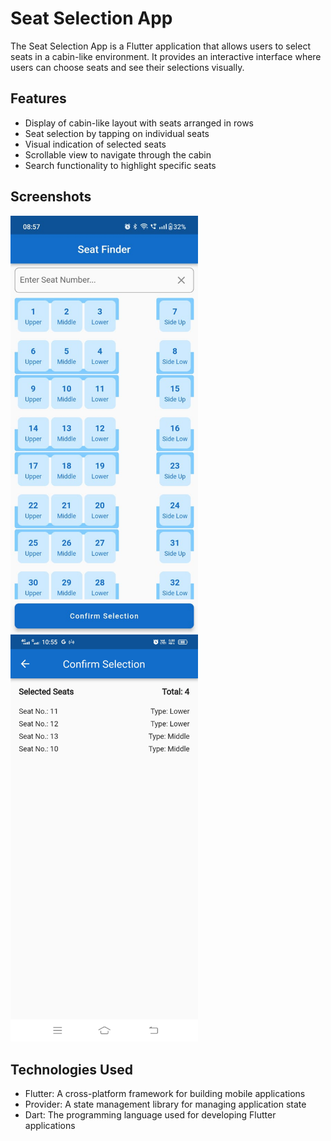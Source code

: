 # Seat Selection App

The Seat Selection App is a Flutter application that allows users to select seats in a cabin-like environment. It provides an interactive interface where users can choose seats and see their selections visually.

## Features

- Display of cabin-like layout with seats arranged in rows
- Seat selection by tapping on individual seats
- Visual indication of selected seats
- Scrollable view to navigate through the cabin
- Search functionality to highlight specific seats

## Screenshots

<img src = "assets/seat.jpeg" alt = "Seat Selection Screen" width = 300><img src = "assets/confirmSelection.jpeg" alt = "Confirm Selection Screen" width = 300>

## Technologies Used

- Flutter: A cross-platform framework for building mobile applications
- Provider: A state management library for managing application state
- Dart: The programming language used for developing Flutter applications


